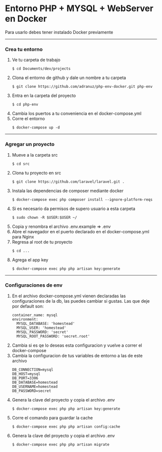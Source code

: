 # Entorno PHP + MYSQL + WebServer en Docker

Para usarlo debes tener instalado Docker previamente

---

### Crea tu entorno

1. Ve tu carpeta de trabajo
    ```
    $ cd Documents/dev/projects
    ```
2. Clona el entorno de github y dale un nombre a tu carpeta
    ```
    $ git clone https://github.com/adranuz/php-env-docker.git php-env
    ```
3. Entra en la carpeta del proyecto
    ```
    $ cd php-env
    ```
4. Cambia los puertos a tu conveniencia en el docker-compose.yml
5. Corre el entorno
    ```
    $ docker-compose up -d
    ```

---

### Agregar un proyecto


1. Mueve a la carpeta src
    ```
    $ cd src
    ```
2. Clona tu proyecto en src
    ```
    $ git clone https://github.com/laravel/laravel.git .
    ```
2. Instala las dependencias de composer mediante docker
    ```
    $ docker-compose exec php composer install --ignore-platform-reqs
    ```
3. Si es necesario da permisos de supero usuario a esta carpeta
    ```
    $ sudo chown -R $USER:$USER ~/
    ```
4. Copia y renombra el archivo .env.example => .env
5. Abre el navegador en el puerto declarado en el docker-compose.yml para Nginx
6. Regresa al root de tu proyecto
    ```
    $ cd ...
    ```
7. Agrega el app key
    ```
    $ docker-compose exec php php artisan key:generate
    ```

---

### Configuraciones de env

1. En el archivo docker-compose.yml vienen declaradas las configuraciones de la db, las puedes cambiar si gustas. Las que deje por default son: 
    ```
    container_name: mysql
    environment: 
      MYSQL_DATABASE: 'homestead'
      MYSQL_USER: 'homestead'
      MYSQL_PASSWORD: 'secret'
      MYSQL_ROOT_PASSWORD: 'secret.root'
    ```
2. Cambia si es qe lo deseas esta configuracion y vuelve a correr el docker-compose
3. Cambia la configuracion de tus variables de entorno a las de este archivo
    ```
    DB_CONNECTION=mysql
    DB_HOST=mysql
    DB_PORT=3306
    DB_DATABASE=homestead
    DB_USERNAME=homestead
    DB_PASSWORD=secret
    ```
4. Genera la clave del proyecto y copia el archivo .env
    ```
    $ docker-compose exec php php artisan key:generate
    ```
5. Corre el comando para guardar la cache
    ```
    $ docker-compose exec php php artisan config:cache
    ```
6. Genera la clave del proyecto y copia el archivo .env
    ```
    $ docker-compose exec php php artisan migrate
    ```
